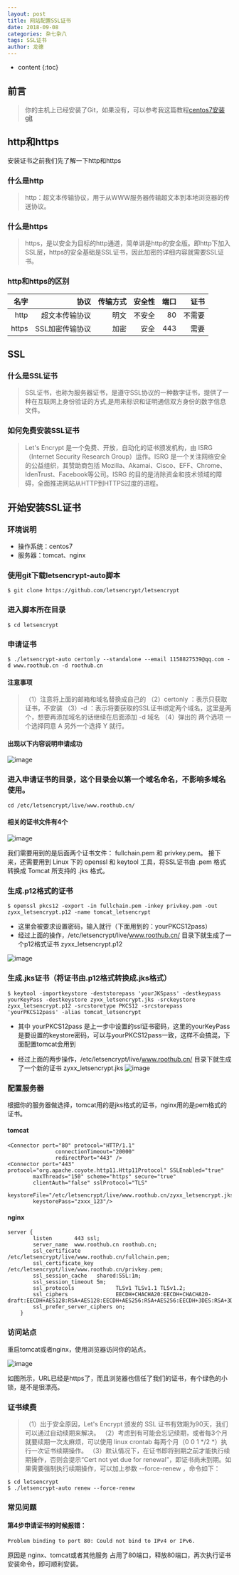 ```yaml
---
layout: post
title: 网站配置SSL证书
date: 2018-09-08
categories: 杂七杂八
tags: SSL证书
author: 龙德
---
```


* content
{:toc}

## 前言

> 你的主机上已经安装了Git，如果没有，可以参考我这篇教程[centos7安装git](https://miansen.wang/2018/09/04/4/)

## http和https

安装证书之前我们先了解一下http和https




### 什么是http

> http：超文本传输协议，用于从WWW服务器传输超文本到本地浏览器的传送协议。

### 什么是https

> https，是以安全为目标的http通道，简单讲是http的安全版。即http下加入SSL层，https的安全基础是SSL证书，因此加密的详细内容就需要SSL证书。

### http和https的区别

|名字|协议|传输方式|安全性|端口|证书|
|---:|---:|-------:|-----:|---:|---:|
|http|超文本传输协议|明文|不安全|80|不需要|
|https|SSL加密传输协议|加密|安全|443|需要|

## SSL

### 什么是SSL证书

> SSL证书，也称为服务器证书，是遵守SSL协议的一种数字证书，提供了一种在互联网上身份验证的方式,是用来标识和证明通信双方身份的数字信息文件。

### 如何免费安装SSL证书

> Let's Encrypt 是一个免费、开放，自动化的证书颁发机构，由 ISRG（Internet Security Research Group）运作。ISRG 是一个关注网络安全的公益组织，其赞助商包括 Mozilla、Akamai、Cisco、EFF、Chrome、IdenTrust、Facebook等公司。ISRG 的目的是消除资金和技术领域的障碍，全面推进网站从HTTP到HTTPS过度的进程。

## 开始安装SSL证书

### 环境说明

- 操作系统：centos7
- 服务器：tomcat、nginx

### 使用git下载letsencrypt-auto脚本

```
$ git clone https://github.com/letsencrypt/letsencrypt
```

### 进入脚本所在目录

```
$ cd letsencrypt
```

### 申请证书

```
$ ./letsencrypt-auto certonly --standalone --email 1158827539@qq.com -d www.roothub.cn -d roothub.cn
```

#### 注意事项

> （1）注意将上面的邮箱和域名替换成自己的
> （2）certonly ：表示只获取证书，不安装
> （3）-d ：表示将要获取的SSL证书绑定两个域名，这里是两个，想要再添加域名的话继续在后面添加 -d  域名
> （4）弹出的 两个选项 一个选择同意 A 另外一个选择 Y 就行。

#### 出现以下内容说明申请成功

![image](https://i.loli.net/2018/09/08/5b93b061c3994.jpg)

### 进入申请证书的目录，这个目录会以第一个域名命名，不影响多域名使用。

```
cd /etc/letsencrypt/live/www.roothub.cn/ 
```

#### 相关的证书文件有4个

![image](https://i.loli.net/2018/09/08/5b93b1489b3bc.jpg)

我们需要用到的是后面两个证书文件： fullchain.pem 和 privkey.pem。
接下来，还需要用到 Linux 下的 openssl 和 keytool 工具，将SSL证书由 .pem 格式转换成 Tomcat 所支持的 .jks 格式。

### 生成.p12格式的证书

```
$ openssl pkcs12 -export -in fullchain.pem -inkey privkey.pem -out zyxx_letsencrypt.p12 -name tomcat_letsencrypt
```

- 这里会被要求设置密码，输入就行（下面用到的：yourPKCS12pass）
- 经过上面的操作，/etc/letsencrypt/live/www.roothub.cn/ 目录下就生成了一个p12格式证书 zyxx_letsencrypt.p12

![image](https://i.loli.net/2018/09/08/5b93b1dd7bb05.jpg)

### 生成.jks证书（将证书由.p12格式转换成.jks格式）

```
$ keytool -importkeystore -deststorepass 'yourJKSpass' -destkeypass yourKeyPass -destkeystore zyxx_letsencrypt.jks -srckeystore zyxx_letsencrypt.p12 -srcstoretype PKCS12 -srcstorepass 'yourPKCS12pass' -alias tomcat_letsencrypt
```

- 其中 yourPKCS12pass 是上一步中设置的ssl证书密码，这里的yourKeyPass是要设置的keystore密码，可以与yourPKCS12pass一致，这样不会搞混，下面配置tomcat会用到

- 经过上面的两步操作，/etc/letsencrypt/live/www.roothub.cn/ 目录下就生成了一个新的证书 zyxx_letsencrypt.jks
![image](https://i.loli.net/2018/09/08/5b93b228c5f3f.jpg)

### 配置服务器

根据你的服务器做选择，tomcat用的是jks格式的证书，nginx用的是pem格式的证书。

#### tomcat

```
<Connector port="80" protocol="HTTP/1.1"
               connectionTimeout="20000"
               redirectPort="443" />
<Connector port="443" protocol="org.apache.coyote.http11.Http11Protocol" SSLEnabled="true"
        maxThreads="150" scheme="https" secure="true"
        clientAuth="false" sslProtocol="TLS"
        keystoreFile="/etc/letsencrypt/live/www.roothub.cn/zyxx_letsencrypt.jks"
        keystorePass="zxxx_123"/>
```

#### nginx

```
server {
        listen       443 ssl;
        server_name  www.roothub.cn roothub.cn;
        ssl_certificate      /etc/letsencrypt/live/www.roothub.cn/fullchain.pem;
        ssl_certificate_key  /etc/letsencrypt/live/www.roothub.cn/privkey.pem;
        ssl_session_cache   shared:SSL:1m;
        ssl_session_timeout 5m;
        ssl_protocols             TLSv1 TLSv1.1 TLSv1.2;
        ssl_ciphers               EECDH+CHACHA20:EECDH+CHACHA20-draft:EECDH+AES128:RSA+AES128:EECDH+AES256:RSA+AES256:EECDH+3DES:RSA+3DES:!MD5;
        ssl_prefer_server_ciphers on;
    }
```

### 访问站点

重启tomcat或者nginx，使用浏览器访问你的站点。

![image](https://i.loli.net/2018/09/08/5b93b38ae3bb8.jpg)

如图所示，URL已经是https了，而且浏览器也信任了我们的证书，有个绿色的小锁，是不是很漂亮。

### 证书续费

> （1）出于安全原因，Let's Encrypt 颁发的 SSL 证书有效期为90天，我们可以通过自动续期来解决。
> （2）考虑到有可能会忘记续期，或者每3个月就要续期一次太麻烦，可以使用 linux crontab 每两个月（0 0 1 */2 
> *）执行一次证书续期操作。
> （3）默认情况下，在证书即将到期之前才能执行续期操作，否则会提示“Cert not yet due for 
> renewal”，即证书尚未到期。如果需要强制执行续期操作，可以加上参数 --force-renew ，命令如下：

```
$ cd letsencrypt
$ ./letsencrypt-auto renew --force-renew
```

### 常见问题

#### 第4步申请证书的时候报错：

```
Problem binding to port 80: Could not bind to IPv4 or IPv6.
```

原因是 nginx、tomcat或者其他服务 占用了80端口，释放80端口，再次执行证书安装命令，即可顺利安装。